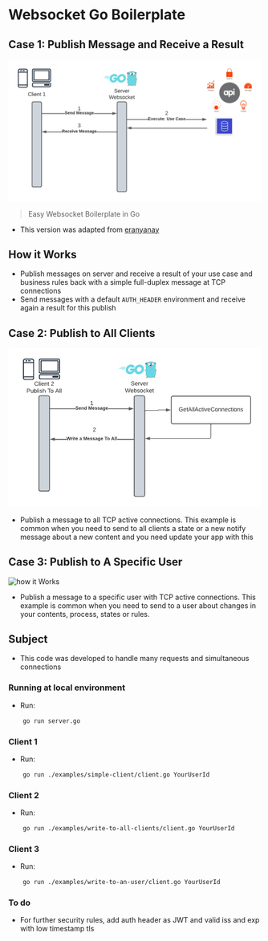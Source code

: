 # Websocket Go Boilerplate

## Case 1: Publish Message and Receive a Result

![how it Works](https://raw.githubusercontent.com/castmetal/websocket-in-go-boilerplate/main/WebsocketFlow1.png)

> Easy Websocket Boilerplate in Go

- This version was adapted from [eranyanay](https://github.com/eranyanay/1m-go-websockets/)

## How it Works

- Publish messages on server and receive a result of your use case and business rules back with a simple full-duplex message at TCP connections
- Send messages with a default `AUTH_HEADER` environment and receive again a result for this publish


## Case 2: Publish to All Clients

![how it Works](https://raw.githubusercontent.com/castmetal/websocket-in-go-boilerplate/main/WebsocketFlow2.png)

- Publish a message to all TCP active connections. This example is common when you need to send to all clients a state or a new notify message about a new content and you need update your app with this



## Case 3: Publish to A Specific User

![how it Works](https://raw.githubusercontent.com/castmetal/websockets-in-go-boilerplate/main/WebsocketFlow3.png)

- Publish a message to a specific user with TCP active connections. This example is common when you need to send to a user about changes in your contents, process, states or rules.

## Subject

- This code was developed to handle many requests and simultaneous connections

### Running at local environment

- Run:

```sh
    go run server.go
```

### Client 1

- Run:

```sh
    go run ./examples/simple-client/client.go YourUserId
```

### Client 2

- Run:

```sh
    go run ./examples/write-to-all-clients/client.go YourUserId
```
### Client 3

- Run:

```sh
    go run ./examples/write-to-an-user/client.go YourUserId
```

### To do

- For further security rules, add auth header as JWT and valid iss and exp with low timestamp tls
